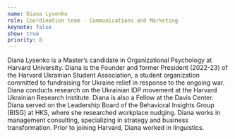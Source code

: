 ```yaml
---
name: Diana Lysenko
role: Coordination team - Communications and Marketing
keynote: false
show: true
priority: 8
---
```


Diana Lysenko is a Master’s candidate in Organizational Psychology at Harvard University. Diana is the Founder and former President (2022-23) of the Harvard Ukrainian Student Association, a student organization committed to fundraising for Ukraine relief in response to the ongoing war. Diana conducts research on the Ukrainian IDP movement at the Harvard Ukrainian Research Institute. Diana is also a Fellow at the Davis Center. Diana served on the Leadership Board of the Behavioral Insights Group (BISG) at HKS, where she researched workplace nudging. Diana works in management consulting, specializing in strategy and business transformation. Prior to joining Harvard, Diana worked in linguistics.
